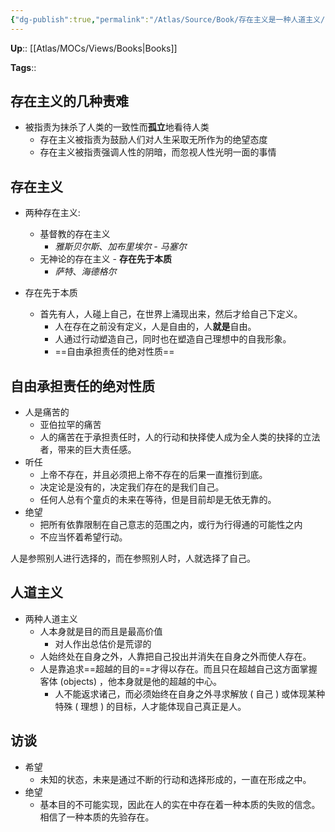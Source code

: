 ```yaml
---
{"dg-publish":true,"permalink":"/Atlas/Source/Book/存在主义是一种人道主义/"}
---
```



**Up**:: [[Atlas/MOCs/Views/Books\|Books]]

**Tags**::

## 存在主义的几种责难

- 被指责为抹杀了人类的一致性而**孤立**地看待人类
	- 存在主义被指责为鼓励人们对人生采取无所作为的绝望态度
	- 存在主义被指责强调人性的阴暗，而忽视人性光明一面的事情

## 存在主义

- 两种存在主义: 
	- 基督教的存在主义
		- *雅斯贝尔斯*、*加布里埃尔 - 马塞尔*
	- 无神论的存在主义 - **存在先于本质**
		- *萨特*、*海德格尔*

- 存在先于本质
	- 首先有人，人碰上自己，在世界上涌现出来，然后才给自己下定义。
		- 人在存在之前没有定义，人是自由的，人**就是**自由。
		- 人通过行动塑造自己，同时也在塑造自己理想中的自我形象。
		- ==自由承担责任的绝对性质==

## 自由承担责任的绝对性质

- 人是痛苦的
	- 亚伯拉罕的痛苦
	- 人的痛苦在于承担责任时，人的行动和抉择使人成为全人类的抉择的立法者，带来的巨大责任感。
- 听任
	- 上帝不存在，并且必须把上帝不存在的后果一直推衍到底。 
	- 决定论是没有的，决定我们存在的是我们自己。
	- 任何人总有个童贞的未来在等待，但是目前却是无依无靠的。
- 绝望
	- 把所有依靠限制在自己意志的范围之内，或行为行得通的可能性之内
	- 不应当怀着希望行动。

人是参照别人进行选择的，而在参照别人时，人就选择了自己。

## 人道主义

- 两种人道主义
	- 人本身就是目的而且是最高价值
		- 对人作出总估价是荒谬的
	- 人始终处在自身之外，人靠把自己投出并消失在自身之外而使人存在。
	- 人是靠追求==超越的目的==才得以存在。而且只在超越自己这方面掌握客体 (objects) ，他本身就是他的超越的中心。
		- 人不能返求诸己，而必须始终在自身之外寻求解放 ( 自己 ) 或体现某种特殊 ( 理想 ) 的目标，人才能体现自己真正是人。

## 访谈

- 希望
    - 未知的状态，未来是通过不断的行动和选择形成的，一直在形成之中。
- 绝望
    - 基本目的不可能实现，因此在人的实在中存在着一种本质的失败的信念。相信了一种本质的先验存在。
